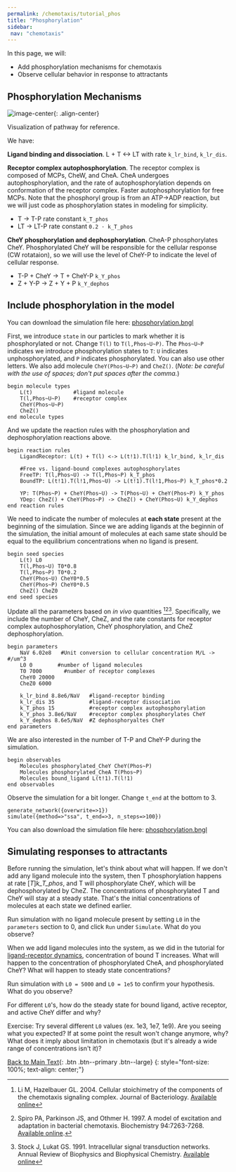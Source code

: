 ```yaml
---
permalink: /chemotaxis/tutorial_phos
title: "Phosphorylation"
sidebar: 
 nav: "chemotaxis"
---
```


In this page, we will:
 - Add phosphorylation mechanisms for chemotaxis
 - Observe cellular behavior in response to attractants

## Phosphorylation Mechanisms

![image-center](../assets/images/chemotaxisphosnew.png){: .align-center}
<figcaption>Visualization of pathway for reference.</figcaption>

We have:

**Ligand binding and dissociation**. L + T <-> LT with rate `k_lr_bind`, `k_lr_dis`.

**Receptor complex autophosphorylation**. The receptor complex is composed of MCPs, CheW, and CheA. CheA undergoes autophosphorylation, and the rate of autophosphorylation depends on conformation of the receptor complex. Faster autophosphorylation for free MCPs. Note that the phosphoryl group is from an ATP->ADP reaction, but we will just code as phosphorylation states in modeling for simplicity. 
 - T -> T-P    rate constant `k_T_phos`
 - LT -> LT-P  rate constant `0.2 · k_T_phos`

**CheY phosphorylation and dephosphorylation**. CheA-P phosphorylates CheY. Phosphorylated CheY will be responsible for the cellular response (CW rotataion), so we will use the level of CheY-P to indicate the level of cellular response. 
 - T-P + CheY -> T + CheY-P  `k_Y_phos`
 - Z + Y-P -> Z + Y + P `k_Y_dephos`

## Include phosphorylation in the model

You can download the simulation file here: 
<a href="https://purpleavatar.github.io/multiscale_biological_modeling/downloads/downloadable/phosphorylation.bngl" download="phosphorylation.bngl">phosphorylation.bngl</a>

First, we introduce `state` in our particles to mark whether it is phosphorylated or not. Change `T(l)` to `T(l,Phos~U~P)`. The `Phos~U~P` indicates we introduce phosphorylation states to `T`: `U` indicates unphosphorylated, and `P` indicates phosphorylated. You can also use other letters. We also add molecule `CheY(Phos~U~P)` and `CheZ()`. (*Note: be careful with the use of spaces; don't put spaces after the comma.*)

	begin molecule types
		L(t)             #ligand molecule
		T(l,Phos~U~P)    #receptor complex
		CheY(Phos~U~P)
		CheZ()
	end molecule types

And we update the reaction rules with the phosphorylation and dephosphorylation reactions above.

	begin reaction rules
		LigandReceptor: L(t) + T(l) <-> L(t!1).T(l!1) k_lr_bind, k_lr_dis
		
		#Free vs. ligand-bound complexes autophosphorylates
		FreeTP: T(l,Phos~U) -> T(l,Phos~P) k_T_phos
		BoundTP: L(t!1).T(l!1,Phos~U) -> L(t!1).T(l!1,Phos~P) k_T_phos*0.2
		
		YP: T(Phos~P) + CheY(Phos~U) -> T(Phos~U) + CheY(Phos~P) k_Y_phos
		YDep: CheZ() + CheY(Phos~P) -> CheZ() + CheY(Phos~U) k_Y_dephos
	end reaction rules

We need to indicate the number of molecules at **each state** present at the beginning of the simulation. Since we are adding ligands at the beginnin of the simulation, the initial amount of molecules at each same state should be equal to the equilibrium concentrations when no ligand is present.

	begin seed species
		L(t) L0
		T(l,Phos~U) T0*0.8
		T(l,Phos~P) T0*0.2
		CheY(Phos~U) CheY0*0.5
		CheY(Phos~P) CheY0*0.5
		CheZ() CheZ0
	end seed species

Update all the parameters based on *in vivo* quantities [^Li2004][^Spiro1997][^Stock1991]. Specifically, we include the number of CheY, CheZ, and the rate constants for receptor complex autophosphorylation, CheY phosphorylation, and CheZ dephosphorylation.

	begin parameters
		NaV 6.02e8   #Unit conversion to cellular concentration M/L -> #/um^3
		L0 0        #number of ligand molecules
		T0 7000       #number of receptor complexes
		CheY0 20000
		CheZ0 6000
		
		k_lr_bind 8.8e6/NaV   #ligand-receptor binding
		k_lr_dis 35           #ligand-receptor dissociation
		k_T_phos 15           #receptor complex autophosphorylation
		k_Y_phos 3.8e6/NaV    #receptor complex phosphorylates CheY
		k_Y_dephos 8.6e5/NaV  #Z dephosphoryaltes CheY
	end parameters

We are also interested in the number of T-P and CheY-P during the simulation.

	begin observables
		Molecules phosphorylated_CheY CheY(Phos~P)
		Molecules phosphorylated_CheA T(Phos~P)
		Molecules bound_ligand L(t!1).T(l!1)
	end observables

Observe the simulation for a bit longer. Change `t_end` at the bottom to 3. 

	generate_network({overwrite=>1})
	simulate({method=>"ssa", t_end=>3, n_steps=>100})

You can also download the simulation file here: 
<a href="https://purpleavatar.github.io/multiscale_biological_modeling/downloads/downloadable/phosphorylation.bngl" download="phosphorylation.bngl">phosphorylation.bngl</a>

## Simulating responses to attractants

Before running the simulation, let's think about what will happen. If we don't add any ligand molecule into the system, then T phosphorylation happens at rate [*T*]*k_T_phos*, and T will phosphorylate CheY, which will be dephosphorylated by CheZ. The concentrations of phosphorylated T and CheY will stay at a steady state. That's the initial concentrations of molecules at each state we defined earlier. 

Run simulation with no ligand molecule present by setting `L0` in the `parameters` section to 0, and click `Run` under `Simulate`. What do you observe?

When we add ligand molecules into the system, as we did in the tutorial for [ligand-receptor dynamics](tutorial_lr), concentration of bound T increases. What will happen to the concentration of phosphorylated CheA, and phosphorylated CheY? What will happen to steady state concentrations?

Run simulation with `L0 = 5000` and `L0 = 1e5` to confirm your hypothesis. What do you observe?

For different `L0`'s, how do the steady state for bound ligand, active receptor, and active CheY differ and why?

Exercise: Try several different `L0` values (ex. 1e3, 1e7, 1e9). Are you seeing what you expected? If at some point the result won't change anymore, why? What does it imply about limitation in chemotaxis (but it's already a wide range of concentrations isn't it)?

<!--
## Simulating responses to repellents

You can download the simulation file here: 
<a href="https://purpleavatar.github.io/multiscale_biological_modeling/downloads/downloadable/phosphorylation_repel.bngl" download="phosphorylation_repel.bngl">phosphorylation_repel.bngl</a>

Recall that CheA autophosphorylation is faster when the receptor is bound to repellents. We modify the rate of receptor complex autophosphorylation when ligand is bound.
 - T -> T-P    rate `k_T_phos`
 - LT -> LT-P  rate `5 · k_T_phos`

In `reaction rules`, update

	BoundTP: L(t!1).T(l!1,Phos~U) -> L(t!1).T(l!1,Phos~P) k_T_phos*0.2

to 

	BoundTP: L(t!1).T(l!1,Phos~U) -> L(t!1).T(l!1,Phos~P) k_T_phos*5

When we add repellent ligand molecules into the system, concentration of bound T increases. What will happen to the concentration of phosphorylated CheA, and phosphorylated CheY? What will happen to steady-state concentrations?

Run simulation with `L0 = 5000` and `L0 = 1e5`. What do you observe?
-->

[^Bertoli2013]: Bertoli C, Skotheim JM, de Bruin RAM. 2013. Control of cell cycle transcription during G1 and S phase. Nature Reviews Molecular Cell Biology 14:518-528. [Available online](https://www.nature.com/articles/nrm3629).

[^Li2004]: Li M, Hazelbauer GL. 2004. Cellular stoichimetry of the components of the chemotaxis signaling complex. Journal of Bacteriology. [Available online](https://jb.asm.org/content/186/12/3687)

[^Stock1991]: Stock J, Lukat GS. 1991. Intracellular signal transduction networks. Annual Review of Biophysics and Biophysical Chemistry. [Available online](https://www.annualreviews.org/doi/abs/10.1146/annurev.bb.20.060191.000545)

[^Spiro1997]: Spiro PA, Parkinson JS, and Othmer H. 1997. A model of excitation and adaptation in bacterial chemotaxis. Biochemistry 94:7263-7268. [Available online](https://www.pnas.org/content/94/14/7263).


[Back to Main Text](home_biochem){: .btn .btn--primary .btn--large}
{: style="font-size: 100%; text-align: center;"}



